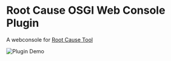 # Root Cause OSGI Web Console Plugin

A webconsole for [Root Cause Tool](https://github.com/apache/felix/tree/trunk/rootcause)

![Plugin Demo](root-cause-plugin.gif)